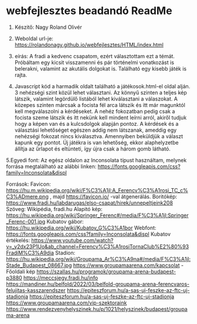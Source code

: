 # webfejlesztes beadandó ReadMe
1. Készitő: Nagy Roland Olivér
   
3. Weboldal url-je: https://rolandonagy.github.io/webfejlesztes/HTML/index.html
   
4. eírás: A fradi a kedvenc csapatom, ezért választottam ezt a témát. Próbáltam egy kicsit visszamenni és pár történelmi vonatkozást is belerakni, valamint az akutális dolgokat is. Található egy kisebb játék is rajta.
   
6. Javascript kód a harmadik oldalt található a játékosok.html-el oldal alján. 3 nehézségi szint közül lehet választani. Az könnyű szinten a teljes kép látszik, valamint legördülő listából lehet kiválasztani a válaszokat. A közepes szinten márcsak a focista fél arca látszik és itt már magunktól kell megválaszolni a kérdéseket. A nehéz fokozatban pedig csak a focista szeme látszik és itt nekünk kell mindent leírni arról, akiről tudjuk hogy a képen van és a kulcsdolgok alapján pontoz. A kérdések és a választási lehetőséget egészen addig nem látszanak, ameddig egy nehézségi fokozat nincs kiválasztva. Amennyiben beküldjük a választ kapunk egy pontot. Új játékra is van lehetőség, ekkor alaphelyzetbe állítja az űrlapot és eltünteti, így újra csak a három gomb látható.
   
5.Egyedi font: Az egész oldalon az Inconsolata típust használtam, melynek forrása megtalálható az alábbi linken: https://fonts.googleapis.com/css?family=Inconsolata&displ


Források:
Favicon: https://hu.m.wikipedia.org/wiki/F%C3%A1jl:A_Ferencv%C3%A1rosi_TC_c%C3%ADmere.png , majd https://favicon.io/ -val átgenerálás.
Boritókép: https://www.fradi.hu/labdarugas/elso-csapat/hirek/unnepeltjeink208
Szöveg: Wikipédia, fradi.hu
Alapitó kép: https://hu.wikipedia.org/wiki/Springer_Ferenc#/media/F%C3%A1jl:Springer_Ferenc-001.jpg
Kubatov gábor: https://hu.wikipedia.org/wiki/Kubatov_G%C3%A1bor
Webfont: https://fonts.googleapis.com/css?family=Inconsolata&displ
Kubatov értékelés: https://www.youtube.com/watch?v=_y2dx23P1Uo&ab_channel=Ferencv%C3%A1rosiTornaClub%E2%80%93FradiM%C3%A9dia
Stadion: 
https://hu.wikipedia.org/wiki/Groupama_Ar%C3%A9na#/media/F%C3%A1jl:Stade_Budapest_08667.jpg
https://www.groupamaarena.com/kapcsolat - Főoldali kép
https://szallas.hu/programok/groupama-arena-budapest-p3880
https://meccsjegy.fradi.hu/info 
https://mandiner.hu/belfold/2022/03/belfold-groupama-arena-ferencvaros-felujitas-kasszarendszer
https://epiteszforum.hu/a-sas-uj-feszke-az-ftc-uj-stadionja
https://epiteszforum.hu/a-sas-uj-feszke-az-ftc-uj-stadionja
https://www.groupamaarena.com/vip-szektoraink
https://www.rendezvenyhelyszinek.hu/p/1021/helyszinek/budapest/groupama-arena
